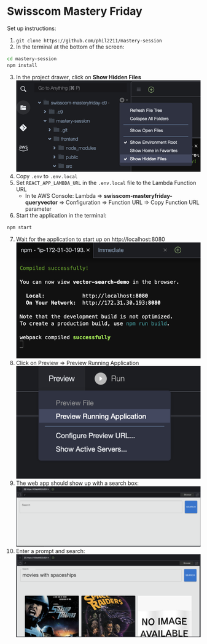 # Swisscom Mastery Friday

Set up instructions:

1. `git clone https://github.com/phil2211/mastery-session`
2. In the terminal at the bottom of the screen:
```bash
cd mastery-session
npm install
```
3. In the project drawer, click on **Show Hidden Files**
![Show Hidden Files](images/c9-show-hidden.png)
4. Copy `.env` to `.env.local`
5. Set `REACT_APP_LAMBDA_URL` in the `.env.local` file to the Lambda Function URL
   * In te AWS Console: Lambda ⇒ **swisscom-masteryfriday-queryvector** ⇒ Configuration ⇒ Function URL ⇒ Copy Function URL parameter
6. Start the application in the terminal:
```bash
npm start
```
7. Wait for the application to start up on http://localhost:8080
![Application running](images/app-running.png)
8. Click on Preview ⇒ Preview Running Application
![App Running](images/c9-preview-app.png)
9. The web app should show up with a search box:
![App Running](images/app.png)
10. Enter a prompt and search:
![App Query](images/app-query.png)

